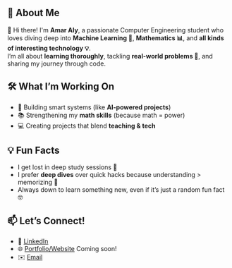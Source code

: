 ## 🚀 About Me  
👋 Hi there! I'm **Amar Aly**, a passionate Computer Engineering student who loves diving deep into **Machine Learning 🤖**, **Mathematics 📊**, and **all kinds of interesting technology 💡**.  
I’m all about **learning thoroughly**, tackling **real-world problems 📁**, and sharing my journey through code.  

## 🛠️ What I’m Working On  
- 🤯 Building smart systems (like **AI-powered projects**)  
- 📚 Strengthening my **math skills** (because math = power)  
- 💻 Creating projects that blend **teaching & tech**  

## 💡 Fun Facts  
- I get lost in deep study sessions 🧠
- I prefer **deep dives** over quick hacks because understanding > memorizing 🚀
- Always down to learn something new, even if it’s just a random fun fact 🤓  

## 📫 Let’s Connect!  
- 💼 [LinkedIn](linkedin.com/in/amar-yasser-fayad/)  
- 🌐 [Portfolio/Website](#) Coming soon!  
- ✉️ [Email](amaraly304@gmail.com)  
